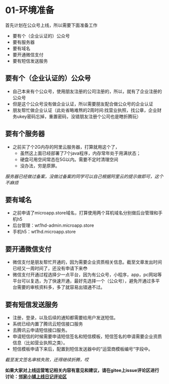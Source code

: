 # 01-环境准备
首先计划在公众号上线，所以需要下面准备工作
- 要有个（企业认证的）公众号
- 要有服务器
- 要有域名
- 要开通微信支付
- 要有短信发送服务


## 要有个（企业认证的）公众号
- 自己本来有个公众号，使用朋友注册的公司注册的，所以，就有了企业注册的公众号
- 但是这个公众号没有做企业认证，所以需要朋友配合做公众号的企业认证
- 朋友帮忙做企业认证（此处省略难熬的2周时间:找营业执照，找公章，企业财务ukey密码忘掉，重置密码，没错朋友注册个公司也是瞎折腾玩）

## 要有个服务器
- 之前买了个2G内存的阿里云服务器，打算就用这个了，
    - 虽然这上面已经部署了7个java程序，内存常年处于用满状态；
    - 硬盘可用空间常态在5G以内。需要不定时清理空间
    - 没办法，穷是原罪。
    
_服务器已经做过备案，没做过备案的同学可以自己根据阿里云的提示做即可，这个不麻烦_    

## 要有域名
- 之前申请了microapp.store域名，打算使用两个耳机域名分别做后台管理和手机h5
- 后台管理：wt1hd-admin.microapp.store
- 手机h5：wt1hd.microapp.store

## 要开通微信支付
- 微信支付是朋友帮忙开通的，因为需要企业资质相关信息。截至文章发出时间已经又一周时间了，还没有申请下来😳
- 微信支付开通过程选择少一点平台，因为有公众号，小程序，app，pc网站等平台可以复选，为了快速开通，最好先选择一个（公众号），避免开通过多平台需要的审核资料多，多了就容易出错通不过。

## 要有短信发送服务
- 注册，登录，以及后续的通知都需要给用户发送短信。
- 系统已经内置了腾讯云短信接口服务
- 去腾讯云申请短信接口服务。
- 申请短信的时候需要申请短信签名和短信模板，短信签名的申请需要企业资质信息（比如营业执照之类）。
- 短信模板申请下来后，配置到短信发送器中的“运营商模板编号“字段中。

_截至发文签名审核失败，还得继续折腾，哎_
 
 
 **如果大家对上线运营笔记相关内容有意见和建议，请在gitee上issue评论区进行讨论：[邻家小铺上线日记评论区](https://gitee.com/microapp/linjiashop/issues/I1H4V3)**
